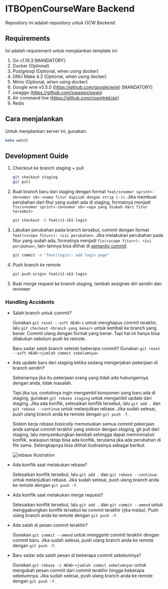# ITBOpenCourseWare Backend

Repository ini adalah repository untuk OCW Backend

## Requirements

Ini adalah requirement untuk menjalankan template ini:

1. Go v1.19.3 [MANDATORY]
2. Docker (Optional)
3. Postgresql (Optional, when using docker)
4. GNU Make 4.3 (Optional, when using docker)
5. Minio (Optional, when using docker)
6. Google wire v0.5.0 (<https://github.com/google/wire>) [MANDATORY]
7. swaggo (<https://github.com/swaggo/swag>)
8. Air command line (<https://github.com/cosmtrek/air>)
9. Redis

## Cara menjalankan

Untuk menjalankan server ini, gunakan:

```sh
make watch
```

## Development Guide

1. Checkout ke branch staging + pull

   ```sh
   git checkout staging
   git pull
   ```

2. Buat branch baru dari staging dengan format `feat/s<nomor sprint>-sb<nomor sb>-<nama fitur dipisah dengan strip (-)>`. Jika membuat perubahan dari fitur yang sudah ada di staging, formatnya menjadi `fix/s<nomor sprint>-sb<nomor sb>-<apa yang diubah dari fitur tersebut>`

   ```sh
   git checkout -b feat/s1-sb1-login
   ```

3. Lakukan perubahan pada branch tersebut, commit dengan format `feat(<scope fitur>): <isi perubahan>`. Jika melakukan perubahan pada fitur yang sudah ada, formatnya menjadi `fix(<scope fitur>): <isi perubahan>`, lain-lainnya bisa dilihat di [semantic commit](https://gist.github.com/joshbuchea/6f47e86d2510bce28f8e7f42ae84c716)

   ```sh
   git commit -m "feat(login): add login page"
   ```

4. Push branch ke remote

   ```sh
   git push origin feat/s1-sb1-login
   ```

5. Buat merge request ke branch staging, tambah assignee diri sendiri dan reviewer

### Handling Accidents

- Salah branch untuk commit?

  Gunakan `git reset --soft HEAD~1` untuk menghapus commit terakhir, lalu `git checkout <branch yang benar>` untuk kembali ke branch yang benar. Commit ulang dengan format yang benar. Tapi hal ini hanya bisa dilakukan sebelum push ke remote.

  Baru sadar salah branch setelah beberapa commit? Gunakan `git reset --soft HEAD~<jumlah commit sebelumnya>`

- Ada update baru dari staging ketika sedang mengerjakan pekerjaan di branch sendiri?

  Sebenarnya jika itu pekerjaan orang yang tidak ada hubungannya dengan anda, tidak masalah.
  
  Tapi jika iya, contohnya ingin mengambil komponen yang baru ada di staging, gunakan `git rebase staging` untuk mengambil update dari staging. Jika ada konflik, selesaikan konflik tersebut, lalu `git add .` dan `git rebase --continue` untuk melanjutkan rebase. Jika sudah selesai, push ulang branch anda ke remote dengan `git push -f`.

   Sistem kerja rebase *basically* memutuskan semua commit pekerjaan anda sampai commit terakhir yang sinkron dengan staging, git pull dari staging, lalu menyambungkan kembali sehingga dapat meminimalisir konflik, walaupun tetap bisa ada konflik, terutama jika ada perubahan di file sama. Selengkapnya bisa dilihat ilustrasinya sebagai berikut.

   ![rebase illustration](https://www.blog.duomly.com/wp-content/uploads/2020/05/Rebase.png)

- Ada konflik saat melakukan rebase?

  Selesaikan konflik tersebut, lalu `git add .` dan `git rebase --continue` untuk melanjutkan rebase. Jika sudah selesai, push ulang branch anda ke remote dengan `git push -f`.

- Ada konflik saat melakukan merge request?

  Selesaikan konflik tersebut, lalu `git add .` dan `git commit --amend` untuk menggabungkan konflik tersebut ke commit terakhir (jika malas). Push ulang branch anda ke remote dengan `git push -f`.

- Ada salah di pesan commit terakhir?

  Gunakan `git commit --amend` untuk mengganti commit terakhir dengan commit baru. Jika sudah selesai, push ulang branch anda ke remote dengan `git push -f`.

- Baru sadar ada salah pesan di beberapa commit sebelumnya?

  Gunakan `git rebase -i HEAD~<jumlah commit sebelumnya>` untuk mengubah pesan commit dari commit terakhir hingga beberapa sebelumnya. Jika sudah selesai, push ulang branch anda ke remote dengan `git push -f`.
